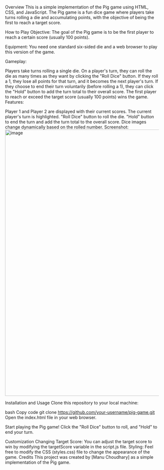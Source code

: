 Overview
This is a simple implementation of the Pig game using HTML, CSS, and JavaScript. The Pig game is a fun dice game where players take turns rolling a die and accumulating points, with the objective of being the first to reach a target score.

How to Play
Objective: The goal of the Pig game is to be the first player to reach a certain score (usually 100 points).

Equipment: You need one standard six-sided die and a web browser to play this version of the game.

Gameplay:

Players take turns rolling a single die.
On a player's turn, they can roll the die as many times as they want by clicking the "Roll Dice" button.
If they roll a 1, they lose all points for that turn, and it becomes the next player's turn.
If they choose to end their turn voluntarily (before rolling a 1), they can click the "Hold" button to add the turn total to their overall score.
The first player to reach or exceed the target score (usually 100 points) wins the game.
Features:

Player 1 and Player 2 are displayed with their current scores.
The current player's turn is highlighted.
"Roll Dice" button to roll the die.
"Hold" button to end the turn and add the turn total to the overall score.
Dice images change dynamically based on the rolled number.
Screenshot:
<img width="872" alt="image" src="https://github.com/manuchoudhary06/Pig-Game/assets/58989347/6da99bb9-6427-4e3e-89d1-a8885539b588">


Installation and Usage
Clone this repository to your local machine:

bash
Copy code
git clone https://github.com/your-username/pig-game.git
Open the index.html file in your web browser.

Start playing the Pig game! Click the "Roll Dice" button to roll, and "Hold" to end your turn.

Customization
Changing Target Score: You can adjust the target score to win by modifying the targetScore variable in the script.js file.
Styling: Feel free to modify the CSS (styles.css) file to change the appearance of the game.
Credits
This project was created by [Manu Choudhary] as a simple implementation of the Pig game.


